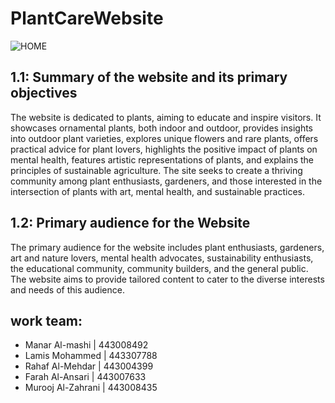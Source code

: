 # PlantCareWebsite
![HOME](https://github.com/manaralmashi/PlantCareWebsite/assets/162150042/bf1eee46-65d7-49d8-88df-d153fd7aab71)

## 1.1: Summary of the website and its primary objectives
The website is dedicated to plants, aiming to educate and inspire visitors. It showcases ornamental plants, both indoor and outdoor, provides insights into outdoor plant varieties, explores unique flowers and rare plants, offers practical advice for plant lovers, highlights the positive impact of plants on mental health, features artistic representations of plants, and explains the principles of sustainable agriculture. The site seeks to create a thriving community among plant enthusiasts, gardeners, and those interested in the intersection of plants with art, mental health, and sustainable practices.

## 1.2: Primary audience for the Website
The primary audience for the website includes plant enthusiasts, gardeners, art and nature lovers, mental health advocates, sustainability enthusiasts, the educational community, community builders, and the general public. The website aims to provide tailored content to cater to the diverse interests and needs of this audience.

## work team:
* Manar Al-mashi | 443008492
* Lamis Mohammed | 443307788
* Rahaf Al-Mehdar | 443004399
* Farah Al-Ansari | 443007633
* Murooj Al-Zahrani | 443008435

